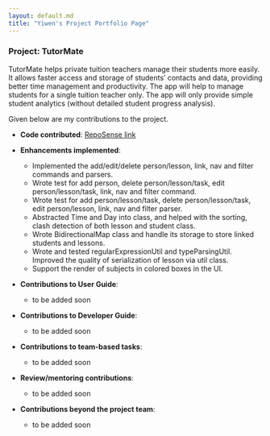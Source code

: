 ```yaml
---
layout: default.md
title: "Yiwen's Project Portfolio Page"
---
```


### Project: TutorMate

TutorMate helps private tuition teachers manage their students more easily. It allows faster access and storage of students’ contacts and data, providing better time management and productivity. The app will help to manage students for a single tuition teacher only. The app will only provide simple student analytics (without detailed student progress analysis).

Given below are my contributions to the project.

* **Code contributed**: [RepoSense link](https://nus-cs2103-ay2324s1.github.io/tp-dashboard/?search=yiwen101&breakdown=true)

* **Enhancements implemented**:
  * Implemented the add/edit/delete person/lesson, link, nav and filter commands and parsers.
  * Wrote test for add person, delete person/lesson/task, edit person/lesson/task, link, nav and filter command.
  * Wrote test for add person/lesson/task, delete person/lesson/task, edit person/lesson, link, nav and filter parser.
  * Abstracted Time and Day into class, and helped with the sorting, clash detection of both lesson and student class.
  * Wrote BidirectionalMap class and handle its storage to store linked students and lessons.
  * Wrote and tested regularExpressionUtil and typeParsingUtil. Improved the quality of serialization of lesson via util class.
  * Support the render of subjects in colored boxes in the UI.

* **Contributions to User Guide**:
    * to be added soon

* **Contributions to Developer Guide**:
    * to be added soon

* **Contributions to team-based tasks**:
    * to be added soon

* **Review/mentoring contributions**:
    * to be added soon

* **Contributions beyond the project team**:
    * to be added soon

